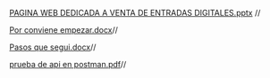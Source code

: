 
[PAGINA WEB DEDICADA A VENTA DE ENTRADAS DIGITALES.pptx](https://github.com/user-attachments/files/19781539/PAGINA.WEB.DEDICADA.A.VENTA.DE.ENTRADAS.DIGITALES.pptx) //

[Por  conviene empezar.docx](https://github.com/user-attachments/files/19781540/Por.conviene.empezar.docx)//

[Pasos que segui.docx](https://github.com/user-attachments/files/19781543/Pasos.que.segui.docx)//



[prueba de api en postman.pdf](https://github.com/user-attachments/files/19781947/prueba.de.api.en.postman.pdf)//
